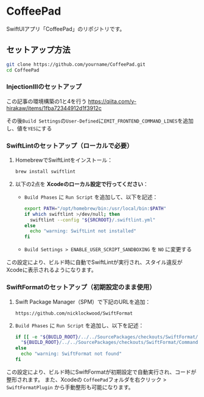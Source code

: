 # CoffeePad 

SwiftUIアプリ「CoffeePad」のリポジトリです。

## セットアップ方法

```bash
git clone https://github.com/yourname/CoffeePad.git
cd CoffeePad
```

### InjectionIIIのセットアップ

この記事の環境構築の1と4を行う
https://qiita.com/y-hirakaw/items/1fba72344912d1f3912c

その後`Build Settings`の`User-Defined`に`EMIT_FRONTEND_COMMAND_LINES`を追加し、値を`YES`にする

### SwiftLintのセットアップ（ローカルで必要）

1. HomebrewでSwiftLintをインストール：

   ```bash
   brew install swiftlint
   ```
   
2. 以下の2点を **Xcodeのローカル設定で行ってください**：
   - `Build Phases` に `Run Script` を追加して、以下を記述：
     ```bash
     export PATH="/opt/homebrew/bin:/usr/local/bin:$PATH"
     if which swiftlint >/dev/null; then
       swiftlint --config "${SRCROOT}/.swiftlint.yml"
     else
       echo "warning: SwiftLint not installed"
     fi
     ```
   - `Build Settings > ENABLE_USER_SCRIPT_SANDBOXING` を `NO` に変更する

この設定により、ビルド時に自動でSwiftLintが実行され、スタイル違反がXcodeに表示されるようになります。

### SwiftFormatのセットアップ（初期設定のまま使用）

1. Swift Package Manager（SPM）で下記のURLを追加：

   ```
   https://github.com/nicklockwood/SwiftFormat
   ```

3. `Build Phases` に `Run Script` を追加し、以下を記述：

   ```bash
   if [[ -e "${BUILD_ROOT}/../../SourcePackages/checkouts/SwiftFormat/CommandLineTool/swiftformat" ]]; then
     "${BUILD_ROOT}/../../SourcePackages/checkouts/SwiftFormat/CommandLineTool/swiftformat" "${SRCROOT}/CoffeePad"
   else
     echo "warning: SwiftFormat not found"
   fi
   ```

この設定により、ビルド時にSwiftFormatが初期設定で自動実行され、コードが整形されます。
また、Xcodeの `CoffeePad`フォルダを右クリック > `SwiftFormatPlugin` から手動整形も可能になります。

